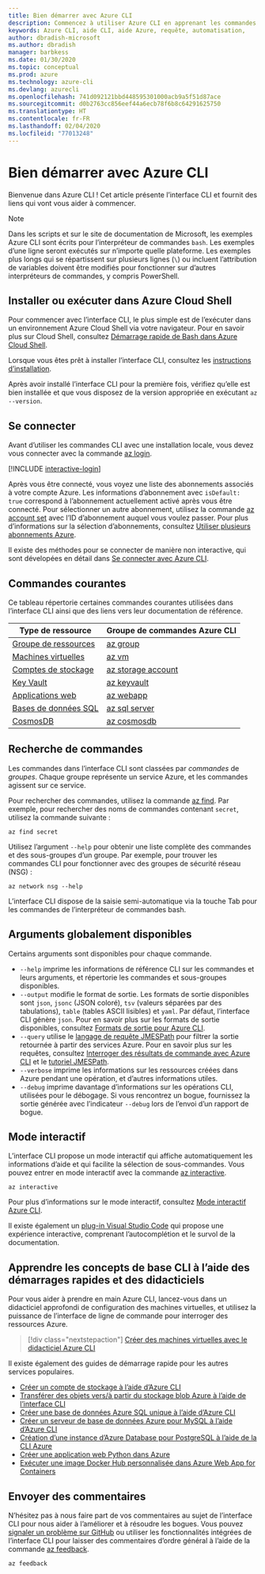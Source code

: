 ```yaml
---
title: Bien démarrer avec Azure CLI
description: Commencez à utiliser Azure CLI en apprenant les commandes de base.
keywords: Azure CLI, aide CLI, aide Azure, requête, automatisation,
author: dbradish-microsoft
ms.author: dbradish
manager: barbkess
ms.date: 01/30/2020
ms.topic: conceptual
ms.prod: azure
ms.technology: azure-cli
ms.devlang: azurecli
ms.openlocfilehash: 741d092121bbd448595301000acb9a5f51d87ace
ms.sourcegitcommit: d0b2763cc856eef44a6ecb78f6b8c64291625750
ms.translationtype: HT
ms.contentlocale: fr-FR
ms.lasthandoff: 02/04/2020
ms.locfileid: "77013248"
---
```

# <a name="get-started-with-azure-cli"></a>Bien démarrer avec Azure CLI

Bienvenue dans Azure CLI !  Cet article présente l’interface CLI et fournit des liens qui vont vous aider à commencer.

> [!NOTE]
>
> Dans les scripts et sur le site de documentation de Microsoft, les exemples Azure CLI sont écrits pour l’interpréteur de commandes `bash`. Les exemples d’une ligne seront exécutés sur n’importe quelle plateforme. Les exemples plus longs qui se répartissent sur plusieurs lignes (`\`) ou incluent l’attribution de variables doivent être modifiés pour fonctionner sur d’autres interpréteurs de commandes, y compris PowerShell.

## <a name="install-or-run-in-azure-cloud-shell"></a>Installer ou exécuter dans Azure Cloud Shell

Pour commencer avec l’interface CLI, le plus simple est de l’exécuter dans un environnement Azure Cloud Shell via votre navigateur. Pour en savoir plus sur Cloud Shell, consultez [Démarrage rapide de Bash dans Azure Cloud Shell](/azure/cloud-shell/quickstart).

Lorsque vous êtes prêt à installer l’interface CLI, consultez les [instructions d’installation](install-azure-cli.md).

Après avoir installé l’interface CLI pour la première fois, vérifiez qu’elle est bien installée et que vous disposez de la version appropriée en exécutant `az --version`.

## <a name="sign-in"></a>Se connecter

Avant d’utiliser les commandes CLI avec une installation locale, vous devez vous connecter avec la commande [az login](/cli/azure/reference-index#az-login).

[!INCLUDE [interactive-login](includes/interactive-login.md)]

Après vous être connecté, vous voyez une liste des abonnements associés à votre compte Azure. Les informations d’abonnement avec `isDefault: true` correspond à l’abonnement actuellement activé après vous être connecté. Pour sélectionner un autre abonnement, utilisez la commande [az account set](/cli/azure/account#az-account-set) avec l’ID d’abonnement auquel vous voulez passer. Pour plus d’informations sur la sélection d’abonnements, consultez [Utiliser plusieurs abonnements Azure](manage-azure-subscriptions-azure-cli.md).

Il existe des méthodes pour se connecter de manière non interactive, qui sont dévelopées en détail dans [Se connecter avec Azure CLI](authenticate-azure-cli.md).

## <a name="common-commands"></a>Commandes courantes

Ce tableau répertorie certaines commandes courantes utilisées dans l’interface CLI ainsi que des liens vers leur documentation de référence.

| Type de ressource | Groupe de commandes Azure CLI |
|---------------|-------------------------|
| [Groupe de ressources](/azure/azure-resource-manager/resource-group-overview) | [az group](/cli/azure/group) |
| [Machines virtuelles](/azure/virtual-machines) | [az vm](/cli/azure/vm) |
| [Comptes de stockage](/azure/storage/common/storage-introduction) | [az storage account](/cli/azure/storage/account) |
| [Key Vault](/azure/key-vault/key-vault-whatis) | [az keyvault](/cli/azure/keyvault) |
| [Applications web](/azure/app-service) | [az webapp](/cli/azure/webapp) |
| [Bases de données SQL](/azure/sql-database) | [az sql server](/cli/azure/sql/server) |
| [CosmosDB](/azure/cosmos-db) | [az cosmosdb](/cli/azure/cosmosdb) |

## <a name="finding-commands"></a>Recherche de commandes

Les commandes dans l’interface CLI sont classées par _commandes_ de _groupes_. Chaque groupe représente un service Azure, et les commandes agissent sur ce service.

Pour rechercher des commandes, utilisez la commande [az find](/cli/azure/reference-index#az-find). Par exemple, pour rechercher des noms de commandes contenant `secret`, utilisez la commande suivante :

```azurecli-interactive
az find secret
```

Utilisez l’argument `--help` pour obtenir une liste complète des commandes et des sous-groupes d’un groupe. Par exemple, pour trouver les commandes CLI pour fonctionner avec des groupes de sécurité réseau (NSG) :

```azurecli-interactive
az network nsg --help
```

L’interface CLI dispose de la saisie semi-automatique via la touche Tab pour les commandes de l’interpréteur de commandes bash.

## <a name="globally-available-arguments"></a>Arguments globalement disponibles

Certains arguments sont disponibles pour chaque commande.

* `--help` imprime les informations de référence CLI sur les commandes et leurs arguments, et répertorie les commandes et sous-groupes disponibles.
* `--output` modifie le format de sortie. Les formats de sortie disponibles sont `json`, `jsonc` (JSON coloré), `tsv` (valeurs séparées par des tabulations), `table` (tables ASCII lisibles) et `yaml`. Par défaut, l’interface CLI génère `json`. Pour en savoir plus sur les formats de sortie disponibles, consultez [Formats de sortie pour Azure CLI](format-output-azure-cli.md).
* `--query` utilise le [langage de requête JMESPath](http://jmespath.org/) pour filtrer la sortie retournée à partir des services Azure. Pour en savoir plus sur les requêtes, consultez [Interroger des résultats de commande avec Azure CLI](query-azure-cli.md) et le [tutoriel JMESPath](http://jmespath.org/tutorial.html).
* `--verbose` imprime les informations sur les ressources créées dans Azure pendant une opération, et d’autres informations utiles.
* `--debug` imprime davantage d’informations sur les opérations CLI, utilisées pour le débogage. Si vous rencontrez un bogue, fournissez la sortie générée avec l’indicateur `--debug` lors de l’envoi d’un rapport de bogue.

## <a name="interactive-mode"></a>Mode interactif

L’interface CLI propose un mode interactif qui affiche automatiquement les informations d’aide et qui facilite la sélection de sous-commandes. Vous pouvez entrer en mode interactif avec la commande [az interactive](/cli/azure/reference-index#az-interactive).

```azurecli-interactive
az interactive
```

Pour plus d’informations sur le mode interactif, consultez [Mode interactif Azure CLI](interactive-azure-cli.md).

Il existe également un [plug-in Visual Studio Code](https://marketplace.visualstudio.com/items?itemName=ms-vscode.azurecli) qui propose une expérience interactive, comprenant l’autocomplétion et le survol de la documentation.

## <a name="learn-cli-basics-with-quickstarts-and-tutorials"></a>Apprendre les concepts de base CLI à l’aide des démarrages rapides et des didacticiels

Pour vous aider à prendre en main Azure CLI, lancez-vous dans un didacticiel approfondi de configuration des machines virtuelles, et utilisez la puissance de l’interface de ligne de commande pour interroger des ressources Azure.

> [!div class="nextstepaction"]
> [Créer des machines virtuelles avec le didacticiel Azure CLI](azure-cli-vm-tutorial.yml)

Il existe également des guides de démarrage rapide pour les autres services populaires.

* [Créer un compte de stockage à l’aide d’Azure CLI](/azure/storage/common/storage-quickstart-create-storage-account-cli)
* [Transférer des objets vers/à partir du stockage blob Azure à l’aide de l’interface CLI](/azure/storage/blobs/storage-quickstart-blobs-cli)
* [Créer une base de données Azure SQL unique à l’aide d’Azure CLI](/azure/sql-database/sql-database-get-started-cli)
* [Créer un serveur de base de données Azure pour MySQL à l’aide d’Azure CLI](/azure/mysql/quickstart-create-mysql-server-database-using-azure-cli)
* [Création d’une instance d’Azure Database pour PostgreSQL à l’aide de la CLI Azure](/azure/postgresql/quickstart-create-server-database-azure-cli)
* [Créer une application web Python dans Azure](/azure/app-service/app-service-web-get-started-python)
* [Exécuter une image Docker Hub personnalisée dans Azure Web App for Containers](/azure/app-service/containers/quickstart-custom-docker-image)

## <a name="give-feedback"></a>Envoyer des commentaires

N’hésitez pas à nous faire part de vos commentaires au sujet de l’interface CLI pour nous aider à l’améliorer et à résoudre les bogues. Vous pouvez [signaler un problème sur GitHub](https://github.com/azure/azure-cli/issues) ou utiliser les fonctionnalités intégrées de l’interface CLI pour laisser des commentaires d’ordre général à l’aide de la commande [az feedback](/cli/azure/reference-index#az-feedback).

```azurecli-interactive
az feedback
```
